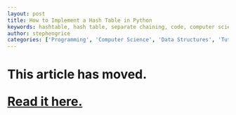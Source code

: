 ```yaml
---
layout: post
title: How to Implement a Hash Table in Python
keywords: hashtable, hash table, separate chaining, code, computer science, python, data structures, data structure, youtube, tutorial, learning, education, how to
author: stephengrice
categories: ['Programming', 'Computer Science', 'Data Structures', 'Tutorial', 'Python']
---
```


<h1>

This article has moved.

<a href="https://linebylinecode.com/2017/11/17/how-to-implement-a-custom-hash-table-in-python/">Read it here.</a>

</h1>
